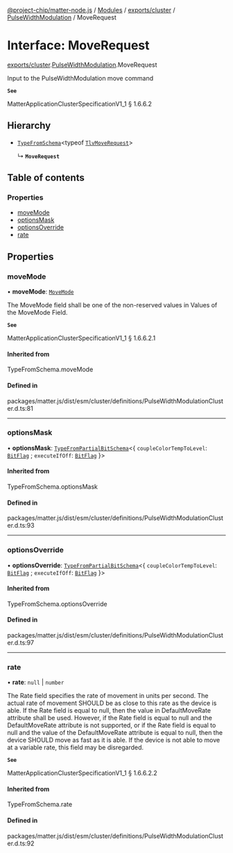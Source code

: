 [@project-chip/matter-node.js](../README.md) / [Modules](../modules.md) / [exports/cluster](../modules/exports_cluster.md) / [PulseWidthModulation](../modules/exports_cluster.PulseWidthModulation.md) / MoveRequest

# Interface: MoveRequest

[exports/cluster](../modules/exports_cluster.md).[PulseWidthModulation](../modules/exports_cluster.PulseWidthModulation.md).MoveRequest

Input to the PulseWidthModulation move command

**`See`**

MatterApplicationClusterSpecificationV1_1 § 1.6.6.2

## Hierarchy

- [`TypeFromSchema`](../modules/exports_tlv.md#typefromschema)\<typeof [`TlvMoveRequest`](../modules/exports_cluster.PulseWidthModulation.md#tlvmoverequest)\>

  ↳ **`MoveRequest`**

## Table of contents

### Properties

- [moveMode](exports_cluster.PulseWidthModulation.MoveRequest.md#movemode)
- [optionsMask](exports_cluster.PulseWidthModulation.MoveRequest.md#optionsmask)
- [optionsOverride](exports_cluster.PulseWidthModulation.MoveRequest.md#optionsoverride)
- [rate](exports_cluster.PulseWidthModulation.MoveRequest.md#rate)

## Properties

### moveMode

• **moveMode**: [`MoveMode`](../enums/exports_cluster.PulseWidthModulation.MoveMode.md)

The MoveMode field shall be one of the non-reserved values in Values of the MoveMode Field.

**`See`**

MatterApplicationClusterSpecificationV1_1 § 1.6.6.2.1

#### Inherited from

TypeFromSchema.moveMode

#### Defined in

packages/matter.js/dist/esm/cluster/definitions/PulseWidthModulationCluster.d.ts:81

___

### optionsMask

• **optionsMask**: [`TypeFromPartialBitSchema`](../modules/exports_schema.md#typefrompartialbitschema)\<\{ `coupleColorTempToLevel`: [`BitFlag`](../modules/exports_schema.md#bitflag) ; `executeIfOff`: [`BitFlag`](../modules/exports_schema.md#bitflag)  }\>

#### Inherited from

TypeFromSchema.optionsMask

#### Defined in

packages/matter.js/dist/esm/cluster/definitions/PulseWidthModulationCluster.d.ts:93

___

### optionsOverride

• **optionsOverride**: [`TypeFromPartialBitSchema`](../modules/exports_schema.md#typefrompartialbitschema)\<\{ `coupleColorTempToLevel`: [`BitFlag`](../modules/exports_schema.md#bitflag) ; `executeIfOff`: [`BitFlag`](../modules/exports_schema.md#bitflag)  }\>

#### Inherited from

TypeFromSchema.optionsOverride

#### Defined in

packages/matter.js/dist/esm/cluster/definitions/PulseWidthModulationCluster.d.ts:97

___

### rate

• **rate**: ``null`` \| `number`

The Rate field specifies the rate of movement in units per second. The actual rate of movement SHOULD be as
close to this rate as the device is able. If the Rate field is equal to null, then the value in
DefaultMoveRate attribute shall be used. However, if the Rate field is equal to null and the DefaultMoveRate
attribute is not supported, or if the Rate field is equal to null and the value of the DefaultMoveRate
attribute is equal to null, then the device SHOULD move as fast as it is able. If the device is not able to
move at a variable rate, this field may be disregarded.

**`See`**

MatterApplicationClusterSpecificationV1_1 § 1.6.6.2.2

#### Inherited from

TypeFromSchema.rate

#### Defined in

packages/matter.js/dist/esm/cluster/definitions/PulseWidthModulationCluster.d.ts:92
